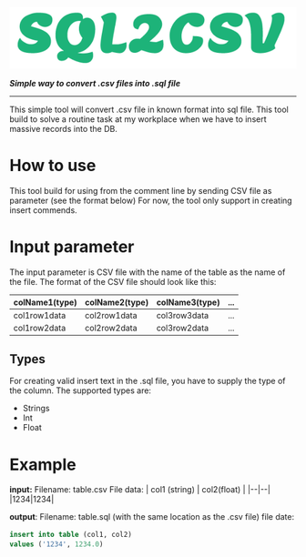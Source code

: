 ![SQL2CSV](sql2csv.png)

***Simple way to convert .csv files into .sql file***
***
This simple tool will convert .csv file in known format into sql file.
This tool build to solve a routine task at my workplace when we have to insert massive records into the DB.

# How to use
This tool build for using from the comment line by sending CSV file as parameter (see the format below)
For now, the tool only support in creating insert commends.

# Input parameter
The input parameter is CSV file with the name of the table as the name of the file.
The format of the CSV file should look like this:


|colName1(type)| colName2(type)|colName3(type)| ...
|--|--|--|--|
| col1row1data | col2row1data | col3row3data | ... |
| col1row2data | col2row2data | col3row2data | ... |


## Types
For creating valid insert text in the .sql file, you have to supply the type of the column.
The supported types are:
 - Strings
 - Int
 - Float

# Example
**input:**
Filename: table.csv
File data:
| col1 (string) | col2(float) |
|--|--|
|1234|1234|

**output**:
Filename: table.sql (with the same location as the .csv file)
file date:
```sql
insert into table (col1, col2)
values ('1234', 1234.0)
```